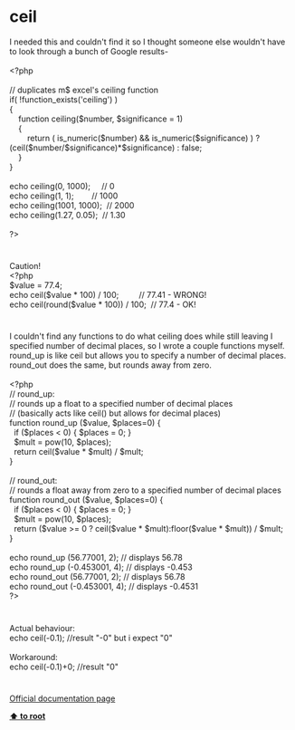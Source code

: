 # ceil




<div class="phpcode"><span class="html">
I needed this and couldn&apos;t find it so I thought someone else wouldn&apos;t have to look through a bunch of Google results-<br><br><span class="default">&lt;?php<br><br></span><span class="comment">// duplicates m$ excel&apos;s ceiling function<br></span><span class="keyword">if( !</span><span class="default">function_exists</span><span class="keyword">(</span><span class="string">&apos;ceiling&apos;</span><span class="keyword">) )<br>{<br>&#xA0; &#xA0; function </span><span class="default">ceiling</span><span class="keyword">(</span><span class="default">$number</span><span class="keyword">, </span><span class="default">$significance </span><span class="keyword">= </span><span class="default">1</span><span class="keyword">)<br>&#xA0; &#xA0; {<br>&#xA0; &#xA0; &#xA0; &#xA0; return ( </span><span class="default">is_numeric</span><span class="keyword">(</span><span class="default">$number</span><span class="keyword">) &amp;&amp; </span><span class="default">is_numeric</span><span class="keyword">(</span><span class="default">$significance</span><span class="keyword">) ) ? (</span><span class="default">ceil</span><span class="keyword">(</span><span class="default">$number</span><span class="keyword">/</span><span class="default">$significance</span><span class="keyword">)*</span><span class="default">$significance</span><span class="keyword">) : </span><span class="default">false</span><span class="keyword">;<br>&#xA0; &#xA0; }<br>}<br><br>echo </span><span class="default">ceiling</span><span class="keyword">(</span><span class="default">0</span><span class="keyword">, </span><span class="default">1000</span><span class="keyword">);&#xA0; &#xA0;&#xA0; </span><span class="comment">// 0<br></span><span class="keyword">echo </span><span class="default">ceiling</span><span class="keyword">(</span><span class="default">1</span><span class="keyword">, </span><span class="default">1</span><span class="keyword">);&#xA0; &#xA0; &#xA0; &#xA0; </span><span class="comment">// 1000<br></span><span class="keyword">echo </span><span class="default">ceiling</span><span class="keyword">(</span><span class="default">1001</span><span class="keyword">, </span><span class="default">1000</span><span class="keyword">);&#xA0; </span><span class="comment">// 2000<br></span><span class="keyword">echo </span><span class="default">ceiling</span><span class="keyword">(</span><span class="default">1.27</span><span class="keyword">, </span><span class="default">0.05</span><span class="keyword">);&#xA0; </span><span class="comment">// 1.30<br><br></span><span class="default">?&gt;</span>
</span>
</div>
  

#


<div class="phpcode"><span class="html">
Caution!<br><span class="default">&lt;?php<br>$value </span><span class="keyword">= </span><span class="default">77.4</span><span class="keyword">;<br>echo </span><span class="default">ceil</span><span class="keyword">(</span><span class="default">$value </span><span class="keyword">* </span><span class="default">100</span><span class="keyword">) / </span><span class="default">100</span><span class="keyword">;&#xA0; &#xA0; &#xA0; &#xA0;&#xA0; </span><span class="comment">// 77.41 - WRONG!<br></span><span class="keyword">echo </span><span class="default">ceil</span><span class="keyword">(</span><span class="default">round</span><span class="keyword">(</span><span class="default">$value </span><span class="keyword">* </span><span class="default">100</span><span class="keyword">)) / </span><span class="default">100</span><span class="keyword">;&#xA0; </span><span class="comment">// 77.4 - OK!</span>
</span>
</div>
  

#


<div class="phpcode"><span class="html">
I couldn&apos;t find any functions to do what ceiling does while still leaving I specified number of decimal places, so I wrote a couple functions myself.&#xA0; round_up is like ceil but allows you to specify a number of decimal places.&#xA0; round_out does the same, but rounds away from zero.<br><br><span class="default">&lt;?php<br> </span><span class="comment">// round_up:<br> // rounds up a float to a specified number of decimal places<br> // (basically acts like ceil() but allows for decimal places)<br> </span><span class="keyword">function </span><span class="default">round_up </span><span class="keyword">(</span><span class="default">$value</span><span class="keyword">, </span><span class="default">$places</span><span class="keyword">=</span><span class="default">0</span><span class="keyword">) {<br>&#xA0; if (</span><span class="default">$places </span><span class="keyword">&lt; </span><span class="default">0</span><span class="keyword">) { </span><span class="default">$places </span><span class="keyword">= </span><span class="default">0</span><span class="keyword">; }<br>&#xA0; </span><span class="default">$mult </span><span class="keyword">= </span><span class="default">pow</span><span class="keyword">(</span><span class="default">10</span><span class="keyword">, </span><span class="default">$places</span><span class="keyword">);<br>&#xA0; return </span><span class="default">ceil</span><span class="keyword">(</span><span class="default">$value </span><span class="keyword">* </span><span class="default">$mult</span><span class="keyword">) / </span><span class="default">$mult</span><span class="keyword">;<br> }<br><br> </span><span class="comment">// round_out:<br> // rounds a float away from zero to a specified number of decimal places<br> </span><span class="keyword">function </span><span class="default">round_out </span><span class="keyword">(</span><span class="default">$value</span><span class="keyword">, </span><span class="default">$places</span><span class="keyword">=</span><span class="default">0</span><span class="keyword">) {<br>&#xA0; if (</span><span class="default">$places </span><span class="keyword">&lt; </span><span class="default">0</span><span class="keyword">) { </span><span class="default">$places </span><span class="keyword">= </span><span class="default">0</span><span class="keyword">; }<br>&#xA0; </span><span class="default">$mult </span><span class="keyword">= </span><span class="default">pow</span><span class="keyword">(</span><span class="default">10</span><span class="keyword">, </span><span class="default">$places</span><span class="keyword">);<br>&#xA0; return (</span><span class="default">$value </span><span class="keyword">&gt;= </span><span class="default">0 </span><span class="keyword">? </span><span class="default">ceil</span><span class="keyword">(</span><span class="default">$value </span><span class="keyword">* </span><span class="default">$mult</span><span class="keyword">):</span><span class="default">floor</span><span class="keyword">(</span><span class="default">$value </span><span class="keyword">* </span><span class="default">$mult</span><span class="keyword">)) / </span><span class="default">$mult</span><span class="keyword">;<br> }<br><br> echo </span><span class="default">round_up </span><span class="keyword">(</span><span class="default">56.77001</span><span class="keyword">, </span><span class="default">2</span><span class="keyword">); </span><span class="comment">// displays 56.78<br> </span><span class="keyword">echo </span><span class="default">round_up </span><span class="keyword">(-</span><span class="default">0.453001</span><span class="keyword">, </span><span class="default">4</span><span class="keyword">); </span><span class="comment">// displays -0.453<br> </span><span class="keyword">echo </span><span class="default">round_out </span><span class="keyword">(</span><span class="default">56.77001</span><span class="keyword">, </span><span class="default">2</span><span class="keyword">); </span><span class="comment">// displays 56.78<br> </span><span class="keyword">echo </span><span class="default">round_out </span><span class="keyword">(-</span><span class="default">0.453001</span><span class="keyword">, </span><span class="default">4</span><span class="keyword">); </span><span class="comment">// displays -0.4531<br></span><span class="default">?&gt;</span>
</span>
</div>
  

#


<div class="phpcode"><span class="html">
Actual behaviour:<br>echo ceil(-0.1); //result &quot;-0&quot; but i expect &quot;0&quot;<br><br>Workaround:<br>echo ceil(-0.1)+0; //result &quot;0&quot;</span>
</div>
  

#

[Official documentation page](https://www.php.net/manual/en/function.ceil.php)

**[⬆ to root](/)**